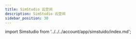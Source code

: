 ```yaml
---
title: SimStudio 云空间
description: SimStudio 云空间
sidebar_position: 30
---
```


import Simstudio from '../../../account/app/simstuido/index.md';

<Simstudio />

